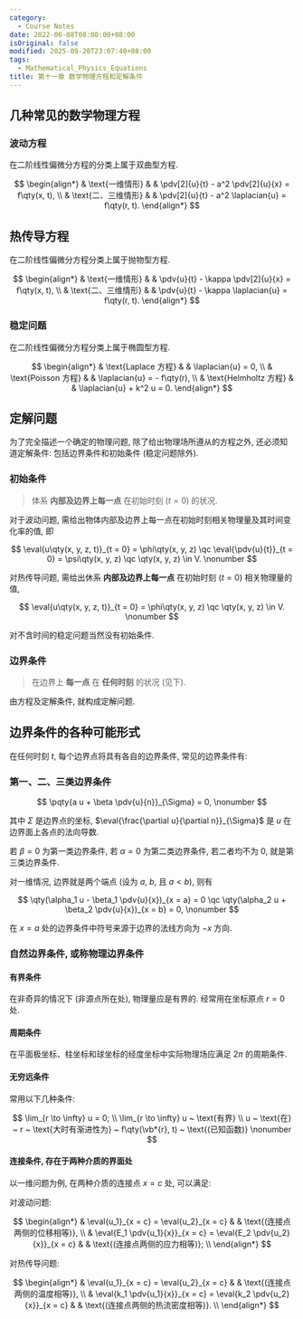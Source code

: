 ```yaml
---
category:
  - Course Notes
date: 2022-06-08T08:00:00+08:00
isOriginal: false
modified: 2025-09-20T23:07:40+08:00
tags:
  - Mathematical_Physics_Equations
title: 第十一章 数学物理方程和定解条件
---
```


## 几种常见的数学物理方程

### 波动方程

在二阶线性偏微分方程的分类上属于双曲型方程.

$$
\begin{align*}
   & \text{一维情形}     &  & \pdv[2]{u}{t} - a^2 \pdv[2]{u}{x} = f\qty(x, t), \\
   & \text{二、三维情形} &  & \pdv[2]{u}{t} - a^2 \laplacian{u} = f\qty(r, t).
\end{align*}
$$

## 热传导方程

在二阶线性偏微分方程分类上属于抛物型方程.

$$
\begin{align*}
   & \text{一维情形}     &  & \pdv{u}{t} - \kappa \pdv[2]{u}{x} = f\qty(x, t), \\
   & \text{二、三维情形} &  & \pdv{u}{t} - \kappa \laplacian{u} = f\qty(r, t).
\end{align*}
$$

### 稳定问题

在二阶线性偏微分方程分类上属于椭圆型方程.

$$
\begin{align*}
   & \text{Laplace 方程}   &  & \laplacian{u} = 0,          \\
   & \text{Poisson 方程}   &  & \laplacian{u} = - f\qty(r), \\
   & \text{Helmholtz 方程} &  & \laplacian{u} + k^2 u = 0.
\end{align*}
$$

## 定解问题

为了完全描述一个确定的物理问题, 除了给出物理场所遵从的方程之外, 还必须知道定解条件: 包括边界条件和初始条件 (稳定问题除外).

### 初始条件

> 体系 **内部及边界上每一点** 在初始时刻 ($t = 0$) 的状况.

对于波动问题, 需给出物体内部及边界上每一点在初始时刻相关物理量及其时间变化率的值, 即

$$
\eval{u\qty(x, y, z, t)}_{t = 0} = \phi\qty(x, y, z) \qc
\eval{\pdv{u}{t}}_{t = 0} = \psi\qty(x, y, z) \qc
\qty(x, y, z) \in V.
\nonumber
$$

对热传导问题, 需给出休系 **内部及边界上每一点** 在初始时刻 ($t = 0$) 相关物理量的值,

$$
\eval{u\qty(x, y, z, t)}_{t = 0} = \phi\qty(x, y, z) \qc
\qty(x, y, z) \in V.
\nonumber
$$

对不含时间的稳定问题当然没有初始条件.

### 边界条件

> 在边界上 **每一点** 在 **任何时刻** 的状况 (见下).

由方程及定解条件, 就构成定解问题.

## 边界条件的各种可能形式

在任何时刻 $t$, 每个边界点将具有各自的边界条件, 常见的边界条件有:

### 第一、二、三类边界条件

$$
\pqty{a u + \beta \pdv{u}{n}}_{\Sigma} = 0,
\nonumber
$$

其中 $\Sigma$ 是边界点的坐标, $\eval{\frac{\partial u}{\partial n}}_{\Sigma}$ 是 $u$ 在边界面上各点的法向导数.

若 $\beta = 0$ 为第一类边界条件, 若 $\alpha = 0$ 为第二类边界条件, 若二者均不为 0, 就是第三类边界条件.

对一维情况, 边界就是两个端点 (设为 $a$, $b$, 且 $a < b$), 则有

$$
\qty(\alpha_1 u - \beta_1 \pdv{u}{x})_{x = a} = 0 \qc
\qty(\alpha_2 u + \beta_2 \pdv{u}{x})_{x = b} = 0,
\nonumber
$$

在 $x = a$ 处的边界条件中符号来源于边界的法线方向为 $-x$ 方向.

### 自然边界条件, 或称物理边界条件

#### 有界条件

在非奇异的情况下 (非源点所在处), 物理量应是有界的. 经常用在坐标原点 $r=0$ 处.

#### 周期条件

在平面极坐标、柱坐标和球坐标的经度坐标中实际物理场应满足 $2 \pi$ 的周期条件.

#### 无穷远条件

常用以下几种条件:

$$
\lim_{r \to \infty} u = 0;          \\
\lim_{r \to \infty} u ~ \text{有界} \\
u ~ \text{在} ~ r ~ \text{大时有渐进性为} ~ f\qty(\vb*{r}, t) ~ \text{(已知函数)}
\nonumber
$$

#### 连接条件, 存在于两种介质的界面处

以一维问题为例, 在两种介质的连接点 $x = c$ 处, 可以满足:

对波动问题:

$$
\begin{align*}
   & \eval{u_1}_{x = c} = \eval{u_2}_{x = c}                           &  & \text{(连接点两侧的位移相等)}, \\
   & \eval{E_1 \pdv{u_1}{x}}_{x = c} = \eval{E_2 \pdv{u_2}{x}}_{x = c} &  & \text{(连接点两侧的应力相等)}; \\
\end{align*}
$$

对热传导问题:

$$
\begin{align*}
   & \eval{u_1}_{x = c} = \eval{u_2}_{x = c}                           &  & \text{(连接点两侧的温度相等)},     \\
   & \eval{k_1 \pdv{u_1}{x}}_{x = c} = \eval{k_2 \pdv{u_2}{x}}_{x = c} &  & \text{(连接点两侧的热流密度相等)}. \\
\end{align*}
$$
